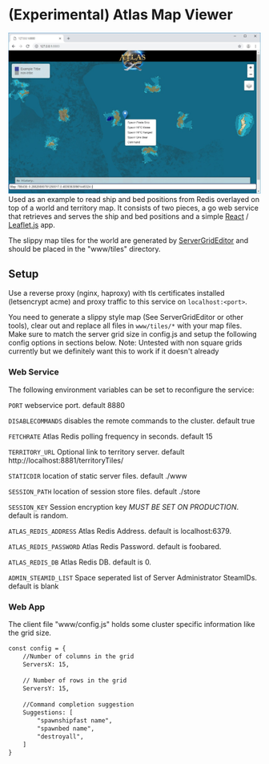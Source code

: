 # (Experimental) Atlas Map Viewer
![Alt text](Example1.jpg?raw=true "Exmaple1")
Used as an example to read ship and bed positions from Redis overlayed on top of a world and territory map.  It consists of two pieces, a go web service that retrieves and serves the ship and bed positions and a simple [React](https://reactjs.org/) / [Leaflet.js](https://leafletjs.com/) app.

The slippy map tiles for the world are generated by [ServerGridEditor](https://github.com/GrapeshotGames/ServerGridEditor) and should be placed in the "www/tiles" directory.

## Setup
Use a reverse proxy (nginx, haproxy) with tls certificates installed (letsencrypt acme) and proxy traffic to this service on `localhost:<port>`.

You need to generate a slippy style map (See ServerGridEditor or other tools), clear out and replace all files in `www/tiles/*` with your map files. Make sure to match the server grid size in config.js and setup the following config options in sections below. Note: Untested with non square grids currently but we definitely want this to work if it doesn't already

### Web Service
The following environment variables can be set to reconfigure the service:

`PORT` webservice port. default 8880

`DISABLECOMMANDS` disables the remote commands to the cluster. default true

`FETCHRATE` Atlas Redis polling frequency in seconds. default 15

`TERRITORY_URL` Optional link to territory server. default http://localhost:8881/territoryTiles/

`STATICDIR` location of static server files. default ./www

`SESSION_PATH` location of session store files. default ./store

`SESSION_KEY` Session encryption key *MUST BE SET ON PRODUCTION*. default is random.

`ATLAS_REDIS_ADDRESS` Atlas Redis Address. default is localhost:6379.

`ATLAS_REDIS_PASSWORD` Atlas Redis Password. default is foobared.

`ATLAS_REDIS_DB` Atlas Redis DB. default is 0.

`ADMIN_STEAMID_LIST` Space seperated list of Server Administrator SteamIDs. default is blank

### Web App
The client file "www/config.js" holds some cluster specific information like the grid size.
```
const config = {
    //Number of columns in the grid
    ServersX: 15,
	
    // Number of rows in the grid
    ServersY: 15,
	
    //Command completion suggestion
    Suggestions: [
        "spawnshipfast name",
        "spawnbed name",
        "destroyall",
    ]
}
```


